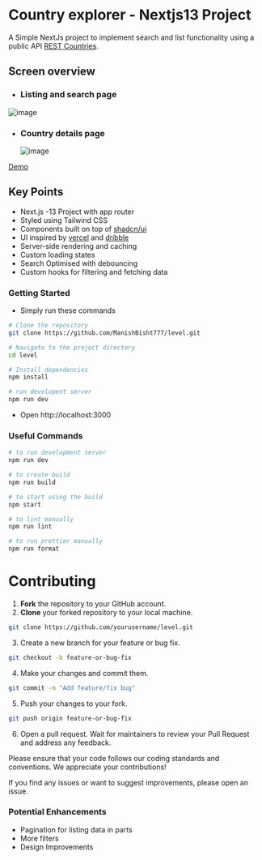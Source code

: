 # Country explorer - Nextjs13 Project

A Simple NextJs project to implement search and list functionality using a public API [REST Countries](https://restcountries.com/).

## Screen overview
  - ### Listing and search page
  ![image](https://github.com/ManishBisht777/level/assets/89926834/9348f1e1-9f50-4e12-b95c-5a654066f307)

  - ### Country details page
    ![image](https://github.com/ManishBisht777/level/assets/89926834/63bbde0e-d488-4683-96d5-f0b2ca0c4910)


[Demo](https://country-explorer-rho.vercel.app/)

## Key Points

- Next.js -13 Project with app router
- Styled using Tailwind CSS
- Components built on top of [shadcn/ui](https://ui.shadcn.com/)
- UI inspired by [vercel](https://vercel.com) and [dribble](https://dribbble.com)
- Server-side rendering and caching
- Custom loading states
- Search Optimised with debouncing
- Custom hooks for filtering and fetching data

### Getting Started

- Simply run these commands

```sh
# Clone the repository
git clone https://github.com/ManishBisht777/level.git

# Navigate to the project directory
cd level

# Install dependencies
npm install

# run developent server
npm run dev
```

- Open http://localhost:3000 

### Useful Commands

```sh
# to run development server
npm run dev

# to create build
npm run build

# to start using the build
npm start

# to lint manually
npm run lint

# to run prettier manually
npm run format
```


# Contributing

1. **Fork** the repository to your GitHub account.
2. **Clone** your forked repository to your local machine.

```bash
git clone https://github.com/yourusername/level.git
```

3. Create a new branch for your feature or bug fix.
```bash
git checkout -b feature-or-bug-fix
```

4. Make your changes and commit them.
```bash
git commit -m "Add feature/fix bug"
```

5. Push your changes to your fork.
```bash
git push origin feature-or-bug-fix
```

6. Open a pull request.
Wait for maintainers to review your Pull Request and address any feedback.

Please ensure that your code follows our coding standards and conventions. We appreciate your contributions!

If you find any issues or want to suggest improvements, please open an issue.


### Potential Enhancements

- Pagination for listing data in parts
- More filters
- Design Improvements

